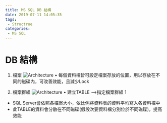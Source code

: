 ```yaml
---
title: MS SQL DB 結構
date: 2019-07-11 14:05:35
tags:
 - Structrue
categories:
 - MS SQL
---
```


# DB 結構
1. 檔案
![Architecture](1.png)
• 每個資料檔皆可設定檔案存放的位置，用以存放在不同的磁碟內，可改善效能，且減少Lock

2. 檔案群組
![Architecture](2.png)
• 建立TABLE -->指定檔案群組 1
  * SQL Server會依照各檔案大小，依比例將資料表的資料平均寫入各資料檔中
  * 此TABLE的資料會分散在不同磁碟(假設次要資料檔分別位於不同磁碟)，提高效能